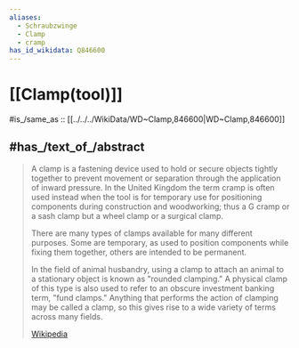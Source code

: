 ```yaml
---
aliases:
  - Schraubzwinge
  - Clamp
  - cramp
has_id_wikidata: Q846600
---
```


# [[Clamp(tool)]] 

#is_/same_as :: [[../../../WikiData/WD~Clamp,846600|WD~Clamp,846600]] 

## #has_/text_of_/abstract 

> A clamp is a fastening device used to hold or secure objects tightly together 
> to prevent movement or separation through the application of inward pressure. 
> In the United Kingdom the term cramp is often used instead when the tool is for temporary use 
> for positioning components during construction and woodworking; 
> thus a G cramp or a sash clamp but a wheel clamp or a surgical clamp.
>
> There are many types of clamps available for many different purposes. 
> Some are temporary, as used to position components while fixing them together, 
> others are intended to be permanent. 
> 
> In the field of animal husbandry, 
> using a clamp to attach an animal to a stationary object is known as "rounded clamping." 
> A physical clamp of this type is also used to refer to an obscure investment banking term, "fund clamps." Anything that performs the action of clamping may be called a clamp, so this gives rise to a wide variety of terms across many fields.
>
> [Wikipedia](https://en.wikipedia.org/wiki/Clamp%20(tool)) 


